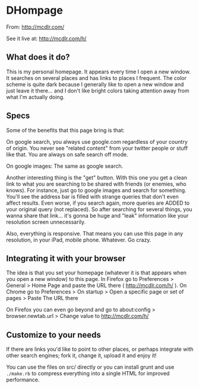 # DHompage

From:
http://mcdlr.com/

See it live at:
http://mcdlr.com/h/

## What does it do?

This is my personal homepage. It appears every time I open a new window. It searches on several places and has links to places I frequent. The color scheme is quite dark because I generally like to open a new window and just leave it there... and I don't like bright colors taking attention away from what I'm actually doing.

## Specs

Some of the benefits that this page bring is that:

On google search, you always use google.com regardless of your country of origin. You never see "related content" from your twitter people or stuff like that. You are always on safe search off mode.

On google images: The same as google search.

Another interesting thing is the "get" button. With this one you get a clean link to what you are searching to be shared with friends (or enemies, who knows). For instance, just go to google images and search for something. You'll see the address bar is filled with strange queries that don't even affect results. Even worse, if you search again, more queries are ADDED to your original query (not replaced). So after searching for several things, you wanna share that link... it's gonna be huge and "leak" information like your resolution screen unnecessarily.

Also, everything is responsive. That means you can use this page in any resolution, in your iPad, mobile phone. Whatever. Go crazy.

## Integrating it with your browser

The idea is that you set your homepage (whatever it is that appears when you open a new window) to this page. In Firefox go to Preferences > General > Home Page and paste the URL there ( http://mcdlr.com/h/ ). On Chrome go to Preferences > On startup > Open a specific page or set of pages > Paste The URL there

On Firefox you can even go beyond and go to about:config > browser.newtab.url > Change value to http://mcdlr.com/h/

## Customize to your needs

If there are links you'd like to point to other places, or perhaps integrate with other search engines; fork it, change it, upload it and enjoy it!

You can use the files on src/ directly or you can install grunt and use `./make.rb` to compress everything into a single HTML for improved performance.
